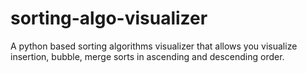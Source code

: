 # sorting-algo-visualizer

A python based sorting algorithms visualizer that allows you visualize insertion, bubble, merge sorts in 
ascending and descending order.

